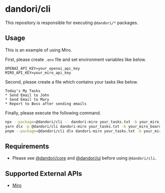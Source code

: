 # dandori/cli

This repository is responsible for executing `@dandori/*` packages.

## Usage

This is an example of using Miro.

First, please create `.env` file and set environment variables like below.

```text
OPENAI_API_KEY=your_openai_api_key
MIRO_API_KEY=your_miro_api_key
```

Second, please create a file which contains your tasks like below.

```text
Today's My Tasks
* Send Email to John
* Send Email to Mary
* Report to Boss after sending emails
```

Finally, please execute the following command.

```bash
npx --package=@dandori/cli -- dandori-miro your_tasks.txt -b your_miro_board_id
yarn dlx -p @dandori/cli dandori-miro your_tasks.txt -b your_miro_board_id
pnpm --package=@dandori/cli dlx dandori-miro your_tasks.txt -b your_miro_board_id
```

## Requirements

* Please see [@dandori/core](../core/README.md) and [@dandori/ui](../ui/README.md) before using `@dandori/cli`.

## Supported External APIs

* [Miro](https://miro.com/)